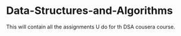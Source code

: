 # Data-Structures-and-Algorithms
This will contain all the assignments U do for th DSA cousera course.
